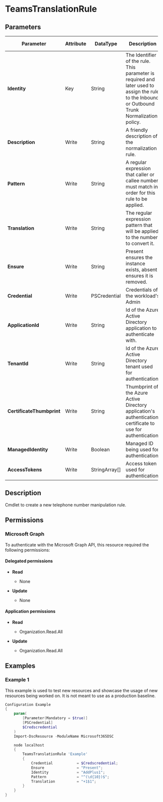 ﻿# TeamsTranslationRule

## Parameters

| Parameter | Attribute | DataType | Description | Allowed Values |
| --- | --- | --- | --- | --- |
| **Identity** | Key | String | The Identifier of the rule. This parameter is required and later used to assign the rule to the Inbound or Outbound Trunk Normalization policy. | |
| **Description** | Write | String | A friendly description of the normalization rule. | |
| **Pattern** | Write | String | A regular expression that caller or callee number must match in order for this rule to be applied. | |
| **Translation** | Write | String | The regular expression pattern that will be applied to the number to convert it. | |
| **Ensure** | Write | String | Present ensures the instance exists, absent ensures it is removed. | `Present`, `Absent` |
| **Credential** | Write | PSCredential | Credentials of the workload's Admin | |
| **ApplicationId** | Write | String | Id of the Azure Active Directory application to authenticate with. | |
| **TenantId** | Write | String | Id of the Azure Active Directory tenant used for authentication. | |
| **CertificateThumbprint** | Write | String | Thumbprint of the Azure Active Directory application's authentication certificate to use for authentication. | |
| **ManagedIdentity** | Write | Boolean | Managed ID being used for authentication. | |
| **AccessTokens** | Write | StringArray[] | Access token used for authentication. | |


## Description

Cmdlet to create a new telephone number manipulation rule.

## Permissions

### Microsoft Graph

To authenticate with the Microsoft Graph API, this resource required the following permissions:

#### Delegated permissions

- **Read**

    - None

- **Update**

    - None

#### Application permissions

- **Read**

    - Organization.Read.All

- **Update**

    - Organization.Read.All

## Examples

### Example 1

This example is used to test new resources and showcase the usage of new resources being worked on.
It is not meant to use as a production baseline.

```powershell
Configuration Example
{
    param(
        [Parameter(Mandatory = $true)]
        [PSCredential]
        $Credscredential
    )
    Import-DscResource -ModuleName Microsoft365DSC

    node localhost
    {
        TeamsTranslationRule 'Example'
        {
            Credential           = $Credscredential;
            Ensure               = "Present";
            Identity             = "AddPlus1";
            Pattern              = "^(\d{10})$";
            Translation          = "+1$1";
        }
    }
}
```

